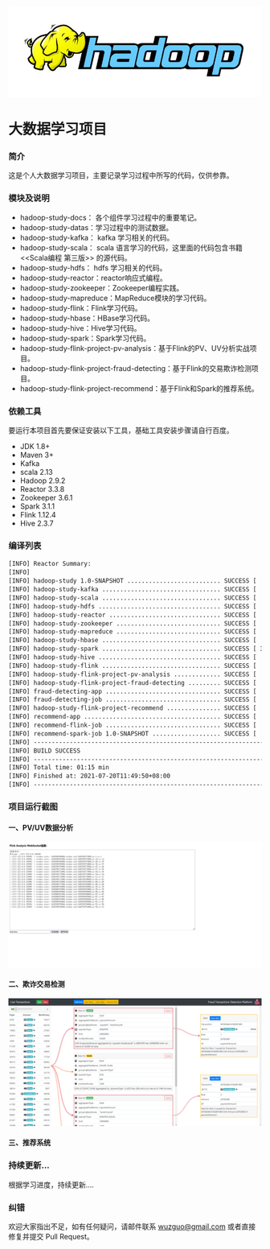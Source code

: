 ![](./index.jpg)

# 大数据学习项目

### 简介
这是个人大数据学习项目，主要记录学习过程中所写的代码，仅供参靠。

### 模块及说明
- hadoop-study-docs： 各个组件学习过程中的重要笔记。
- hadoop-study-datas：学习过程中的测试数据。
- hadoop-study-kafka： kafka 学习相关的代码。
- hadoop-study-scala： scala 语言学习的代码，这里面的代码包含书籍<<Scala编程 第三版>> 的源代码。
- hadoop-study-hdfs： hdfs 学习相关的代码。
- hadoop-study-reactor：reactor响应式编程。
- hadoop-study-zookeeper：Zookeeper编程实践。
- hadoop-study-mapreduce：MapReduce模块的学习代码。
- hadoop-study-flink：Flink学习代码。
- hadoop-study-hbase：HBase学习代码。
- hadoop-study-hive：Hive学习代码。
- hadoop-study-spark：Spark学习代码。
- hadoop-study-flink-project-pv-analysis：基于Flink的PV、UV分析实战项目。
- hadoop-study-flink-project-fraud-detecting：基于Flink的交易欺诈检测项目。
- hadoop-study-flink-project-recommend：基于Flink和Spark的推荐系统。

### 依赖工具
要运行本项目首先要保证安装以下工具，基础工具安装步骤请自行百度。
- JDK 1.8+
- Maven 3+
- Kafka
- scala 2.13
- Hadoop 2.9.2
- Reactor 3.3.8
- Zookeeper 3.6.1
- Spark 3.1.1
- Flink 1.12.4
- Hive 2.3.7

### 编译列表

```xml
[INFO] Reactor Summary:
[INFO] 
[INFO] hadoop-study 1.0-SNAPSHOT .......................... SUCCESS [  0.005 s]
[INFO] hadoop-study-kafka ................................. SUCCESS [  2.218 s]
[INFO] hadoop-study-scala ................................. SUCCESS [  0.044 s]
[INFO] hadoop-study-hdfs .................................. SUCCESS [  0.857 s]
[INFO] hadoop-study-reactor ............................... SUCCESS [  3.065 s]
[INFO] hadoop-study-zookeeper ............................. SUCCESS [  2.074 s]
[INFO] hadoop-study-mapreduce ............................. SUCCESS [  0.338 s]
[INFO] hadoop-study-hbase ................................. SUCCESS [  5.384 s]
[INFO] hadoop-study-spark ................................. SUCCESS [ 37.767 s]
[INFO] hadoop-study-hive .................................. SUCCESS [  5.377 s]
[INFO] hadoop-study-flink ................................. SUCCESS [  0.817 s]
[INFO] hadoop-study-flink-project-pv-analysis ............. SUCCESS [  0.832 s]
[INFO] hadoop-study-flink-project-fraud-detecting ......... SUCCESS [  0.002 s]
[INFO] fraud-detecting-app ................................ SUCCESS [  9.905 s]
[INFO] fraud-detecting-job ................................ SUCCESS [  1.323 s]
[INFO] hadoop-study-flink-project-recommend ............... SUCCESS [  0.002 s]
[INFO] recommend-app ...................................... SUCCESS [  4.002 s]
[INFO] recommend-flink-job ................................ SUCCESS [  0.316 s]
[INFO] recommend-spark-job 1.0-SNAPSHOT ................... SUCCESS [  0.306 s]
[INFO] ------------------------------------------------------------------------
[INFO] BUILD SUCCESS
[INFO] ------------------------------------------------------------------------
[INFO] Total time: 01:15 min
[INFO] Finished at: 2021-07-20T11:49:50+08:00
[INFO] ------------------------------------------------------------------------
```

### 项目运行截图

#### 一、PV/UV数据分析

![](.\hadoop-study-docs\intro\2.png)

#### 二、欺诈交易检测

![](.\hadoop-study-docs\intro\1.png)



#### 三、推荐系统



### 持续更新...

根据学习进度，持续更新....

### 纠错
欢迎大家指出不足，如有任何疑问，请邮件联系 wuzguo@gmail.com 或者直接修复并提交 Pull Request。
